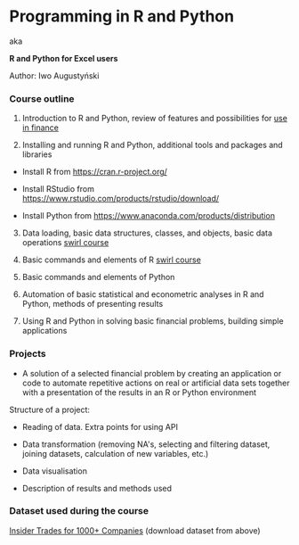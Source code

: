 # Programming in R and Python
aka 

**R and Python for Excel users**

Author: Iwo Augustyński



### Course outline

1. Introduction to R and Python, review of features and possibilities for [use in finance](https://github.com/wilsonfreitas/awesome-quant)

2. Installing and running R and Python, additional tools and packages and libraries

 - Install R from https://cran.r-project.org/
 
 - Install RStudio from https://www.rstudio.com/products/rstudio/download/
 
 - Install Python from https://www.anaconda.com/products/distribution
 

3. Data loading, basic data structures, classes, and objects, basic data operations  [swirl course](https://github.com/IwoA/swirl_courses)

4. Basic commands and elements of R [swirl course](https://github.com/IwoA/swirl_courses)

5. Basic commands and elements of Python

6. Automation of basic statistical and econometric analyses in R and Python, methods of presenting results

7. Using R and Python in solving basic financial problems, building simple applications

### Projects

- A solution of a selected financial problem by creating an application or code to automate repetitive actions on real or artificial data sets together with a presentation of the results in an R or Python environment

Structure of a project:

- Reading of data. Extra points for using API

- Data transformation (removing NA's, selecting and filtering dataset, joining datasets, calculation of new variables, etc.)

- Data visualisation

- Description of results and methods used

### Dataset used during the course

[Insider Trades for 1000+ Companies](https://www.kaggle.com/datasets/jacklacey/insider-trades-for-1000-companies) (download dataset from above)
